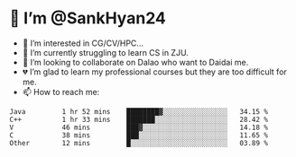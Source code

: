 # 👋 I’m @SankHyan24

- 👀 I’m interested in CG/CV/HPC...
- 🌱 I’m currently struggling to learn CS in ZJU.
- 💞️ I’m looking to collaborate on Dalao who want to Daidai me.
- 💔 I’m glad to learn my professional courses but they are too difficult for me.
- 📫 How to reach me:


<!---
SankHyan24/SankHyan24 is a ✨ special ✨ repository because its `README.md` (this file) appears on your GitHub profile.
You can click the Preview link to take a look at your changes.
--->
<!--START_SECTION:waka-->

```text
Java         1 hr 52 mins    ████████▓░░░░░░░░░░░░░░░░   34.15 %
C++          1 hr 33 mins    ███████░░░░░░░░░░░░░░░░░░   28.42 %
V            46 mins         ███▓░░░░░░░░░░░░░░░░░░░░░   14.18 %
C            38 mins         ███░░░░░░░░░░░░░░░░░░░░░░   11.65 %
Other        12 mins         █░░░░░░░░░░░░░░░░░░░░░░░░   03.89 %
```

<!--END_SECTION:waka-->
